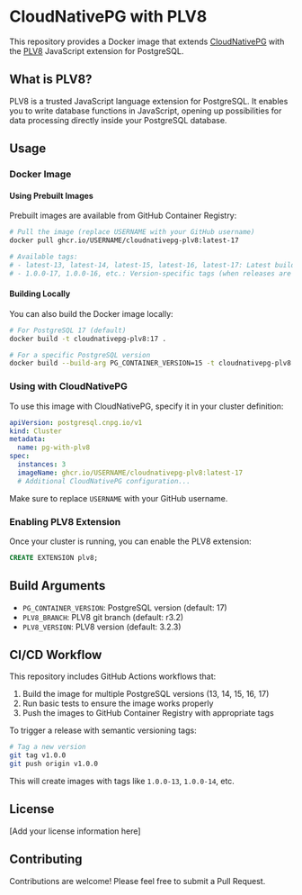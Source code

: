 # CloudNativePG with PLV8

This repository provides a Docker image that extends [CloudNativePG](https://cloudnative-pg.io/) with the [PLV8](https://github.com/plv8/plv8) JavaScript extension for PostgreSQL.

## What is PLV8?

PLV8 is a trusted JavaScript language extension for PostgreSQL. It enables you to write database functions in JavaScript, opening up possibilities for data processing directly inside your PostgreSQL database.

## Usage

### Docker Image

#### Using Prebuilt Images

Prebuilt images are available from GitHub Container Registry:

```bash
# Pull the image (replace USERNAME with your GitHub username)
docker pull ghcr.io/USERNAME/cloudnativepg-plv8:latest-17

# Available tags:
# - latest-13, latest-14, latest-15, latest-16, latest-17: Latest builds for specific PostgreSQL versions
# - 1.0.0-17, 1.0.0-16, etc.: Version-specific tags (when releases are tagged)
```

#### Building Locally

You can also build the Docker image locally:

```bash
# For PostgreSQL 17 (default)
docker build -t cloudnativepg-plv8:17 .

# For a specific PostgreSQL version
docker build --build-arg PG_CONTAINER_VERSION=15 -t cloudnativepg-plv8:15 .
```

### Using with CloudNativePG

To use this image with CloudNativePG, specify it in your cluster definition:

```yaml
apiVersion: postgresql.cnpg.io/v1
kind: Cluster
metadata:
  name: pg-with-plv8
spec:
  instances: 3
  imageName: ghcr.io/USERNAME/cloudnativepg-plv8:latest-17
  # Additional CloudNativePG configuration...
```

Make sure to replace `USERNAME` with your GitHub username.

### Enabling PLV8 Extension

Once your cluster is running, you can enable the PLV8 extension:

```sql
CREATE EXTENSION plv8;
```

## Build Arguments

- `PG_CONTAINER_VERSION`: PostgreSQL version (default: 17)
- `PLV8_BRANCH`: PLV8 git branch (default: r3.2)
- `PLV8_VERSION`: PLV8 version (default: 3.2.3)

## CI/CD Workflow

This repository includes GitHub Actions workflows that:

1. Build the image for multiple PostgreSQL versions (13, 14, 15, 16, 17)
2. Run basic tests to ensure the image works properly
3. Push the images to GitHub Container Registry with appropriate tags

To trigger a release with semantic versioning tags:

```bash
# Tag a new version
git tag v1.0.0
git push origin v1.0.0
```

This will create images with tags like `1.0.0-13`, `1.0.0-14`, etc.

## License

[Add your license information here]

## Contributing

Contributions are welcome! Please feel free to submit a Pull Request.
